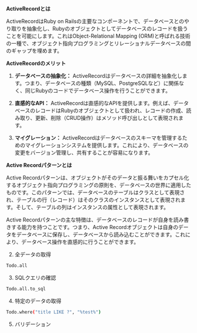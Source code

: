 **ActiveRecordとは**

ActiveRecordはRuby on Railsの主要なコンポーネントで、データベースとのやり取りを抽象化し、Rubyのオブジェクトとしてデータベースのレコードを扱うことを可能にします。これはObject-Relational Mapping (ORM)と呼ばれる技術の一種で、オブジェクト指向プログラミングとリレーショナルデータベースの間のギャップを埋めます。

**ActiveRecordのメリット**

1. **データベースの抽象化：** ActiveRecordはデータベースの詳細を抽象化します。つまり、データベースの種類（MySQL、PostgreSQLなど）に関係なく、同じRubyのコードでデータベース操作を行うことができます。

2. **直感的なAPI：** ActiveRecordは直感的なAPIを提供します。例えば、データベースのレコードはRubyのオブジェクトとして扱われ、レコードの作成、読み取り、更新、削除（CRUD操作）はメソッド呼び出しとして表現されます。

3. **マイグレーション：** ActiveRecordはデータベースのスキーマを管理するためのマイグレーションシステムを提供します。これにより、データベースの変更をバージョン管理し、共有することが容易になります。

**Active Recordパターンとは**

Active Recordパターンは、オブジェクトがそのデータと振る舞いをカプセル化するオブジェクト指向プログラミングの原則を、データベースの世界に適用したものです。このパターンでは、データベースのテーブルはクラスとして表現され、テーブルの行（レコード）はそのクラスのインスタンスとして表現されます。そして、テーブルの列はインスタンスの属性として表現されます。

Active Recordパターンの主な特徴は、データベースのレコードが自身を読み書きする能力を持つことです。つまり、Active Recordオブジェクトは自身のデータをデータベースに保存し、データベースから読み込むことができます。これにより、データベース操作を直感的に行うことができます。


2. 全データの取得
```bash
Todo.all
```

3. SQLクエリの確認
```bash
Todo.all.to_sql
```

4. 特定のデータの取得
```bash
Todo.where("title LIKE ?", "%test%")
```

5. バリデーション
